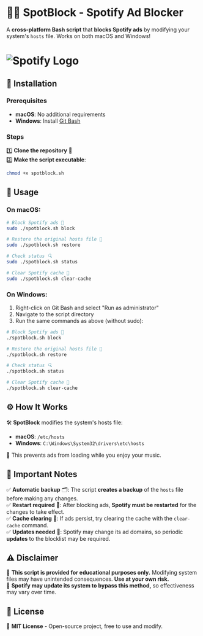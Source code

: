 # 🚫🎵 SpotBlock - Spotify Ad Blocker  

A **cross-platform Bash script** that **blocks Spotify ads** by modifying your system's `hosts` file. Works on both macOS and Windows!

# ![Spotify Logo](https://upload.wikimedia.org/wikipedia/commons/2/26/Spotify_logo_with_text.svg)  
## 🔧 Installation  

### Prerequisites
- **macOS**: No additional requirements
- **Windows**: Install [Git Bash](https://git-scm.com/download/win)

### Steps
1️⃣ **Clone the repository** 📂  
2️⃣ **Make the script executable**:  
   ```bash
   chmod +x spotblock.sh
   ```

## 🚀 Usage  

### On macOS:
```bash
# Block Spotify ads 🚫
sudo ./spotblock.sh block  

# Restore the original hosts file 🔄
sudo ./spotblock.sh restore  

# Check status 🔍
sudo ./spotblock.sh status  

# Clear Spotify cache 🧹
sudo ./spotblock.sh clear-cache
```

### On Windows:
1. Right-click on Git Bash and select "Run as administrator"
2. Navigate to the script directory
3. Run the same commands as above (without sudo):
```bash
# Block Spotify ads 🚫
./spotblock.sh block  

# Restore the original hosts file 🔄
./spotblock.sh restore  

# Check status 🔍
./spotblock.sh status  

# Clear Spotify cache 🧹
./spotblock.sh clear-cache
```

## ⚙️ How It Works  

🛠️ **SpotBlock** modifies the system's hosts file:
- **macOS**: `/etc/hosts`
- **Windows**: `C:\Windows\System32\drivers\etc\hosts`

🚫 This prevents ads from loading while you enjoy your music.  

## 🔴 Important Notes  

✅ **Automatic backup** 🗂️: The script **creates a backup** of the `hosts` file before making any changes.  
✅ **Restart required** 🔄: After blocking ads, **Spotify must be restarted** for the changes to take effect.  
✅ **Cache clearing** 🧹: If ads persist, try clearing the cache with the `clear-cache` command.  
✅ **Updates needed** 🔄: Spotify may change its ad domains, so periodic **updates** to the blocklist may be required.  

## ⚠️ Disclaimer  

📢 **This script is provided for educational purposes only.** Modifying system files may have unintended consequences. **Use at your own risk.**  
📡 **Spotify may update its system to bypass this method,** so effectiveness may vary over time.  

## 📜 License  

📝 **MIT License** - Open-source project, free to use and modify.  

